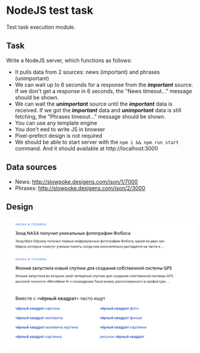
# NodeJS test task

Test task execution module.

## Task 

Write a NodeJS server, which functions as follows:
- It pulls data from 2 sources: news (important) and phrases (unimportant)
- We can wait up to 6 seconds for a response from the ***important*** source. If we don't get a response in 6 seconds, the "News timeout..." message should be shown.
- We can wait the ***unimportant*** source until the ***important*** data is received. If we got the ***important***  data and ***unimportant*** data is still fetching, the "Phrases timeout..." message should be shown.
- You can use any template engine
- You don't eed to write JS in browser
- Pixel-prefect design is not required
- We should be able to start server with the ```npm i && npm run start``` command. And it should available at http://localhost:3000

## Data sources
- News: http://slowpoke.desigens.com/json/1/7000 
- Phrases: http://slowpoke.desigens.com/json/2/3000

## Design

![](design.png)
